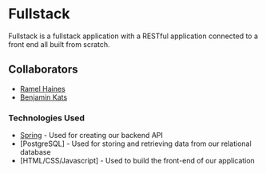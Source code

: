 # Fullstack



Fullstack is a fullstack application with a RESTful application connected to a front end all built from scratch.

## Collaborators

* [Ramel Haines]
* [Benjamin Kats]


### Technologies Used

* [Spring] - Used for creating our backend API
* [PostgreSQL] - Used for storing and retrieving data from our relational database
* [HTML/CSS/Javascript] - Used to build the front-end of our application

[Ramel Haines]: https://github.com/EngineerMel
[Benjamin Kats]: https://github.com/BenKats
[Spring]: https://spring.io
